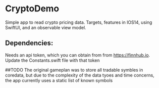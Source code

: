 # CryptoDemo
Simple app to read crypto pricing data. Targets, features in IOS14, using SwiftUI, and an observable view model.

## Dependencies:
Needs an api token, which you can obtain from from https://finnhub.io. Update the Constants.swift file with that token

##TODO
The original gameplan was to store all tradable symbles in coredata, but due to the complexity of the data tyoes and time concerns, 
the app currently uses a static list of known symbols
